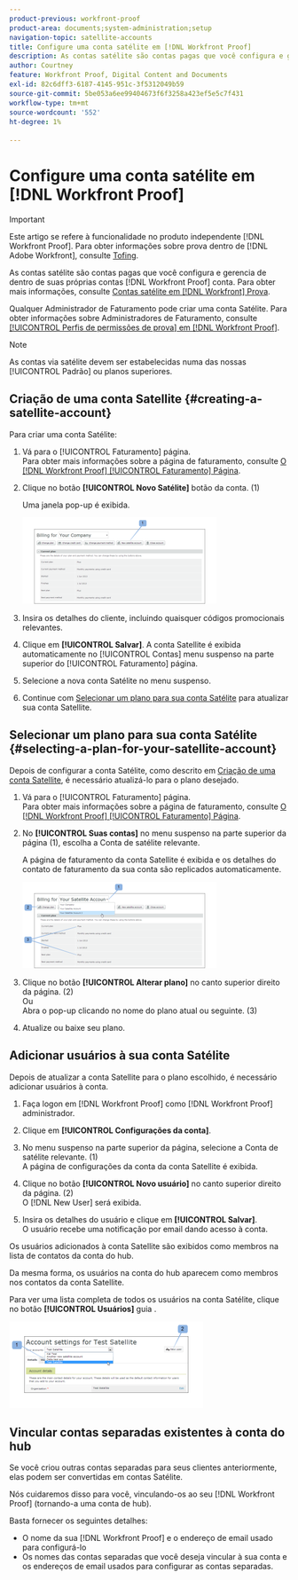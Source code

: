 ```yaml
---
product-previous: workfront-proof
product-area: documents;system-administration;setup
navigation-topic: satellite-accounts
title: Configure uma conta satélite em [!DNL Workfront Proof]
description: As contas satélite são contas pagas que você configura e gerencia de dentro de suas próprias contas [!DNL Workfront] Conta de prova. Para obter mais informações, consulte "Contas satélite em [!DNL Workfront] Prova.
author: Courtney
feature: Workfront Proof, Digital Content and Documents
exl-id: 82c6dff3-6187-4145-951c-3f5312049b59
source-git-commit: 5be053a6ee99404673f6f3258a423ef5e5c7f431
workflow-type: tm+mt
source-wordcount: '552'
ht-degree: 1%

---
```


# Configure uma conta satélite em [!DNL Workfront Proof]

>[!IMPORTANT]
>
>Este artigo se refere à funcionalidade no produto independente [!DNL Workfront Proof]. Para obter informações sobre prova dentro de [!DNL Adobe Workfront], consulte [Tofing](../../../review-and-approve-work/proofing/proofing.md).

As contas satélite são contas pagas que você configura e gerencia de dentro de suas próprias contas [!DNL Workfront Proof] conta. Para obter mais informações, consulte [Contas satélite em [!DNL Workfront] Prova](../../../workfront-proof/wp-acct-admin/satellite-accounts/sat-accts-in-wp.md).

Qualquer Administrador de Faturamento pode criar uma conta Satélite. Para obter informações sobre Administradores de Faturamento, consulte [[!UICONTROL Perfis de permissões de prova] em [!DNL Workfront Proof]](../../../workfront-proof/wp-acct-admin/account-settings/proof-perm-profiles-in-wp.md).

>[!NOTE]
>
> As contas via satélite devem ser estabelecidas numa das nossas [!UICONTROL Padrão] ou planos superiores.

## Criação de uma conta Satellite {#creating-a-satellite-account}

Para criar uma conta Satélite:

1. Vá para o [!UICONTROL Faturamento] página.\
   Para obter mais informações sobre a página de faturamento, consulte  [O [!DNL Workfront Proof] [!UICONTROL Faturamento] Página](../../../workfront-proof/wp-billingsettings/manage-your-billing/wp-billing-page.md).

1. Clique no botão **[!UICONTROL Novo Satélite]** botão da conta. (1)

   Uma janela pop-up é exibida.

   ![New_Satellite_Account.png](assets/new-satellite-account-350x156.png)

1. Insira os detalhes do cliente, incluindo quaisquer códigos promocionais relevantes.
1. Clique em **[!UICONTROL Salvar]**. A conta Satellite é exibida automaticamente no [!UICONTROL Contas] menu suspenso na parte superior do [!UICONTROL Faturamento] página.
1. Selecione a nova conta Satélite no menu suspenso.
1. Continue com [Selecionar um plano para sua conta Satélite](#selecting-a-plan-for-your-satellite-account) para atualizar sua conta Satellite.

## Selecionar um plano para sua conta Satélite {#selecting-a-plan-for-your-satellite-account}

Depois de configurar a conta Satélite, como descrito em [Criação de uma conta Satellite](#creating-a-satellite-account), é necessário atualizá-lo para o plano desejado.

1. Vá para o [!UICONTROL Faturamento] página.\
   Para obter mais informações sobre a página de faturamento, consulte  [O [!DNL Workfront Proof] [!UICONTROL Faturamento] Página](../../../workfront-proof/wp-billingsettings/manage-your-billing/wp-billing-page.md).

1. No **[!UICONTROL Suas contas]** no menu suspenso na parte superior da página (1), escolha a Conta de satélite relevante.

   A página de faturamento da conta Satellite é exibida e os detalhes do contato de faturamento da sua conta são replicados automaticamente.

   ![Satellite_Account_Change_Plan.png](assets/satellite-account-change-plan-350x156.png)

1. Clique no botão **[!UICONTROL Alterar plano]** no canto superior direito da página. (2)\
   Ou\
   Abra o pop-up clicando no nome do plano atual ou seguinte. (3)

1. Atualize ou baixe seu plano.

## Adicionar usuários à sua conta Satélite

Depois de atualizar a conta Satellite para o plano escolhido, é necessário adicionar usuários à conta.

1. Faça logon em [!DNL Workfront Proof] como [!DNL Workfront Proof] administrador.
1. Clique em **[!UICONTROL Configurações da conta]**.
1. No menu suspenso na parte superior da página, selecione a Conta de satélite relevante. (1)\
   A página de configurações da conta da conta Satellite é exibida.
1. Clique no botão **[!UICONTROL Novo usuário]** no canto superior direito da página. (2)\
   O [!DNL New User] será exibida.

1. Insira os detalhes do usuário e clique em **[!UICONTROL Salvar]**.\
   O usuário recebe uma notificação por email dando acesso à conta.

Os usuários adicionados à conta Satellite são exibidos como membros na lista de contatos da conta do hub.

Da mesma forma, os usuários na conta do hub aparecem como membros nos contatos da conta Satellite.

Para ver uma lista completa de todos os usuários na conta Satélite, clique no botão **[!UICONTROL Usuários]** guia .

![SA_New_User.png](assets/sa-new-user-350x156.png)

## Vincular contas separadas existentes à conta do hub

Se você criou outras contas separadas para seus clientes anteriormente, elas podem ser convertidas em contas Satélite.

Nós cuidaremos disso para você, vinculando-os ao seu [!DNL Workfront Proof] (tornando-a uma conta de hub).

Basta fornecer os seguintes detalhes:

* O nome da sua [!DNL Workfront Proof] e o endereço de email usado para configurá-lo
* Os nomes das contas separadas que você deseja vincular à sua conta e os endereços de email usados para configurar as contas separadas.
